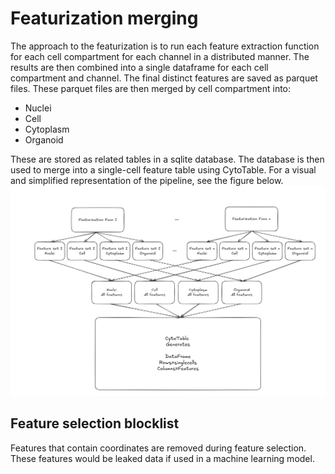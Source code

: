 # Featurization merging

The approach to the featurization is to run each feature extraction function for each cell compartment for each channel in a distributed manner.
The results are then combined into a single dataframe for each cell compartment and channel.
The final distinct features are saved as parquet files.
These parquet files are then merged by cell compartment into:
- Nuclei
- Cell
- Cytoplasm
- Organoid

These are stored as related tables in a sqlite database.
The database is then used to merge into a single-cell feature table using CytoTable.
For a visual and simplified representation of the pipeline, see the figure below.
![Featurization pipeline](./diagram/featurization_strategy.png)

## Feature selection blocklist
Features that contain coordinates are removed during feature selection.
These features would be leaked data if used in a machine learning model.

